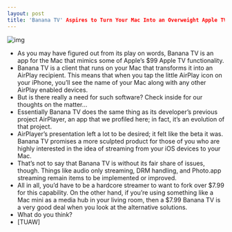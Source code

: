 ```yaml
---
layout: post
title: 'Banana TV' Aspires to Turn Your Mac Into an Overweight Apple TV
---
```

![img](http://media.idownloadblog.com/wp-content/uploads/2011/03/Banana-TV-e1300712213322.jpg)
* As you may have figured out from its play on words, Banana TV is an app for the Mac that mimics some of Apple’s $99 Apple TV functionality.
* Banana TV is a client that runs on your Mac that transforms it into an AirPlay recipient. This means that when you tap the little AirPlay icon on your iPhone, you’ll see the name of your Mac along with any other AirPlay enabled devices.
* But is there really a need for such software? Check inside for our thoughts on the matter…
* Essentially Banana TV does the same thing as its developer’s previous project AirPlayer, an app that we profiled here; in fact, it’s an evolution of that project.
* AirPlayer’s presentation left a lot to be desired; it felt like the beta it was. Banana TV promises a more sculpted product for those of you who are highly interested in the idea of streaming from your iOS devices to your Mac.
* That’s not to say that Banana TV is without its fair share of issues, though. Things like audio only streaming, DRM handling, and Photo.app streaming remain items to be implemented or improved.
* All in all, you’d have to be a hardcore streamer to want to fork over $7.99 for this capability. On the other hand, if you’re using something like a Mac mini as a media hub in your living room, then a $7.99 Banana TV is a very good deal when you look at the alternative solutions.
* What do you think?
* [TUAW]

